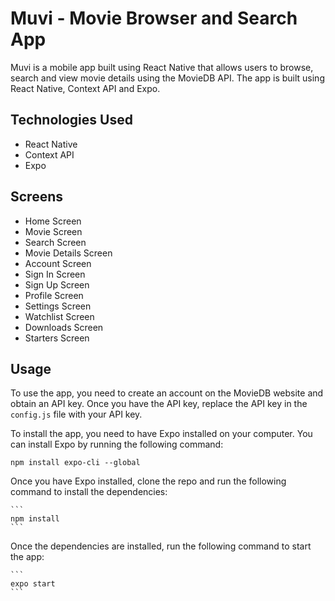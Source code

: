 # Muvi - Movie Browser and Search App

Muvi is a mobile app built using React Native that allows users to browse, search and view movie details using the MovieDB API. The app is built using React Native, Context API and Expo.

## Technologies Used

- React Native
- Context API
- Expo

## Screens

- Home Screen
- Movie Screen
- Search Screen
- Movie Details Screen
- Account Screen
- Sign In Screen
- Sign Up Screen
- Profile Screen
- Settings Screen
- Watchlist Screen
- Downloads Screen
- Starters Screen

## Usage

To use the app, you need to create an account on the MovieDB website and obtain an API key. Once you have the API key, replace the API key in the `config.js` file with your API key.

To install the app, you need to have Expo installed on your computer. You can install Expo by running the following command:

```
npm install expo-cli --global
```

Once you have Expo installed, clone the repo and run the following command to install the dependencies:
    
    ```
    npm install
    ```

Once the dependencies are installed, run the following command to start the app:
    
    ```
    expo start
    ```
